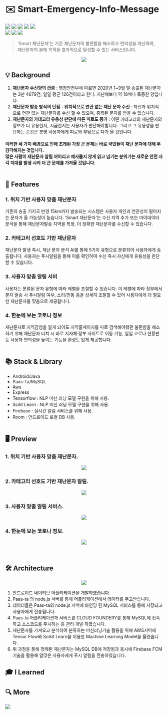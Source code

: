 # ✉️ Smart-Emergency-Info-Message
<img src = "https://img.shields.io/badge/ProjectType-TeamProject-orange?style=flat-square">  <img src = "https://img.shields.io/badge/Tools-AndroidStudio-brightgreen?style=flat-square&logo=AndroidStudio"> <img src = "https://img.shields.io/badge/Tools-VScode-brightgreen?style=flat-square&logo=VisualStudioCode"> <img src = "https://img.shields.io/badge/Tools-Pycharm-brightgreen?style=flat-square&logo=Pycharm"> <img src = "https://img.shields.io/badge/Tools-PaasTa-brightgreen?style=flat-square"> <br> <img src = "https://img.shields.io/badge/Language-Java-critical?style=flat-square&logo=Java"> <img src = "https://img.shields.io/badge/Language-Javascript-critical?style=flat-square&logo=Javascript"> <img src = "https://img.shields.io/badge/Language-Python-critical?style=flat-square&logo=Python">
> ‘Smart 재난문자’는 기존 재난문자의 불편함을 해소하고 편의성을 개선하여, <br>재난문자의 본래 목적을 효과적으로 달성할 수 있는 서비스입니다.
<p align="center"> <img src = "https://user-images.githubusercontent.com/64072741/126045059-616dcde1-4210-462b-8ffc-7c0a98314a0e.png"> </p>

##  💡  Background
1. **재난문자 수신양의 급증** : 행정안전부에 따르면 2020년 1~9월 말 송출된 재난문자는 3만 4679건, 일일 평균 126건이라고 한다. 지난해보다 약 18배나 폭증한 양입니다.
2. **재난문자 발송 방식의 단점 - 위치적으로 연관 없는 재난 문자 수신** : 자신과 위치적으로 연관 없는 재난문자를 수신 할 수 있으며, 중복된 문자를 받을 수 있습니다.
3. **재난문자의 카테고리 유용성 판단에 따른 피로도 증가** : 어떤 카테고리의 재난문자의 정보가 더 유용한지, 시급한지는 사용자가 판단해야합니다. 그리고 그 유용성을 판단하는 순간은 분명 사용자에게 피로와 부담으로 다가 올 것입니다. 

#### 이러한 세 가지 배경으로 인해 초래된 가장 큰 문제는 바로 국민들이 재난 문자에 대해 무감각해지는 것입니다.<br>많은 사람이 재난문자 알림 꺼버리고 예사롭지 않게 읽고 넘기는 분위기는 새로운 안전 사각 지대를 발생 시켜 더 큰 문제를 가져올 것입니다.<br><br>

##  📝  Features
### 1. 위치 기반 사용자 맞춤 재난문자
기존의 송출 기지국 반경 15km까지 발송되는 시스템은 사용자 개인과 연관성이 떨어지는 문자가 올 가능성이 높습니다. ‘Smart 재난문자’는 수신 지역 추가 또는 마이데이터 분석을 통해 재난문자발송 지역을 특정, 더 정확한 재난문자를 수신할 수 있습니다.
### 2. 카테고리 선호도 기반 재난문자
재난문자 발생 즉시, 재난 문자 분석 AI를 통해 5가지 유형으로 분류되어 사용자에게 송출됩니다. 사용자는 푸시알림을 통해 이를 확인하여 수신 즉시 자신에게 유용성을 판단 할 수 있습니다.
### 3. 사용자 맞춤 알림 서비
사용자는 분류된 문자 유형에 따라 레벨을 조절할 수 있습니다. 이 레벨에 따라 정부에서 문자 발송 시 푸시알림 여부, 소리/진동 등을 상세히 조절할 수 있어 사용자에게 더 필요한 재난문자를 맞춤으로 제공합니다.
### 4. 한눈에 보는 코로나 정보
재난문자로 지역감염을 알게 되어도 지역홈페이지를 따로 검색해야했던 불편함을 해소하기 위해 재난문자 터치 시 바로 지자체·정부 사이트로 이동 기능, 일일 코로나 현황판 등 사용자 편의성을 높이는 기능을 완성도 있게 제공합니다.<br><br>

##  📚  Stack & Library
+ Android/Java
+ Paas-Ta/MySQL
+ Aws
+ Express
+ Tensorflow : NLP 머신 러닝 모델 구현을 위해 사용.
+ Scikt Learn : NLP 머신 러닝 모델 구현을 위해 사용.
+ Firebase : 실시간 알림 서비스를 위해 사용.
+ Room : 안드로이드 로컬 DB 사용.<br><br>

##  🖥️  Preview
### 1. 위치 기반 사용자 맞춤 재난문자.
<p align="center"> <img src = "https://user-images.githubusercontent.com/64072741/126046010-25df2891-269c-4ee7-ab9e-7ddfb7e05994.png"> </p>

### 2. 카테고리 선호도 기반 재난문자 알림.
<p align="center"> <img src = "https://user-images.githubusercontent.com/64072741/126045996-db388023-0e04-493c-83e5-2698c36f6a09.png"> </p>

### 3. 사용자 맞춤 알림 서비스.
<p align="center"> <img src = "https://user-images.githubusercontent.com/64072741/126046075-cab43414-d2f2-456c-8fde-058e6f96efc5.png"> </p>

### 4. 한눈에 보는 코로나 정보.
<p align="center"> <img src = "https://user-images.githubusercontent.com/64072741/126046079-340c8651-cdbf-496e-8de8-dae4565a299d.png"> </p><br>

##  🛠️  Architecture
<p align="center"> <img src = "https://user-images.githubusercontent.com/64072741/126046207-bd365d29-d17a-4ac7-aeea-49fee9912a12.png"> </p>

1. 안드로이드 네이티브 어플리케이션을 개발하였습니다.
3. Paas-ta 의 node.js 서버를 통해 어플리케이션에서 데이터를 주고받습니다.
4. 데이터들은 Paas-ta의 node.js 서버에 바인딩 된 MySQL 서비스를 통해 저장되고 사용자에게 전송됩니다.
5. Paas-ta 어플리케이션과 서비스를 CLOUD FOUNDERY를 통해 MySQL에 접속하고 소스코드를 푸시하는 등 관리·개발 하였습니다.
6. 재난문자를 가져오고 분석하여 분류하는 머신러닝기술 활용을 위해 AWS서버에 Tensor Flow와 Scikit Learn을 이용한 Machine Learning Model을 올렸습니다.
7. 위 과정을 통해 정제된 재난문자는 MySQL DB에 저장됨과 동시에  Firebase FCM 기술을 활용해 알맞은 사용자에게 푸시 알림을 전송하였습니다.<br>

## 🎓 I Learned

## 🔍 More
<a href="https://www.youtube.com/watch?v=tpk337-h3ZE"><img src="https://user-images.githubusercontent.com/64072741/126046383-4420ad00-a2f4-48da-a94c-6f15f75e5490.png"/></a>
